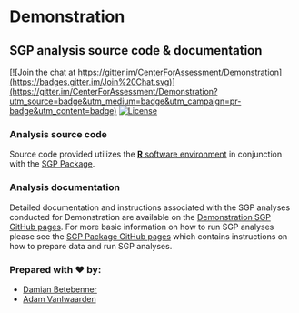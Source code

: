 Demonstration
=============

SGP analysis source code & documentation
-----------------------------------------

[![Join the chat at https://gitter.im/CenterForAssessment/Demonstration](https://badges.gitter.im/Join%20Chat.svg)](https://gitter.im/CenterForAssessment/Demonstration?utm_source=badge&utm_medium=badge&utm_campaign=pr-badge&utm_content=badge) [![License](https://img.shields.io/badge/license-GPL%203-brightgreen.svg?style=flat)](https://github.com/CenterForAssessment/Demonstration/blob/master/LICENSE.md)

### Analysis source code

Source code provided utilizes the [**R** software environment](https://cran.r-project.org/) in conjunction with the [SGP Package](https://github.com/CenterForAssessment/SGP).

### Analysis documentation

Detailed documentation and instructions associated with the SGP analyses conducted for Demonstration are available on the [Demonstration SGP GitHub pages](https://centerforassessment.github.io/Demonstration/). For more basic information on how to run SGP analyses please see the [SGP Package GitHub pages](https://sgp.io) which contains instructions on how to prepare data and run SGP analyses.

### Prepared with :heart: by:

* [Damian Betebenner](https://github.com/dbetebenner)
* [Adam VanIwaarden](https://github.com/adamvi)

